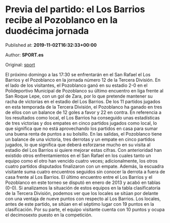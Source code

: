 
# Previa del partido: el Los Barrios recibe al Pozoblanco en la duodécima jornada

Published at: **2019-11-02T16:32:33+00:00**

Author: **SPORT.es**

Original: [sport](https://www.sport.es/es/noticias/tercera-division/previa-del-partido-el-los-barrios-recibe-al-pozoblanco-en-la-duodecima-jornada-7711735)

El próximo domingo a las 17:30 se enfrentarán en el San Rafael el Los Barrios y el Pozoblanco en la jornada número 12 de la Tercera División.
En el lado de los visitantes, el Pozoblanco ganó en su estadio 2-0 en el Polideportivo Municipal de Pozoblanco su último encuentro en liga frente al San Roque Lepe, con un gol de Zara, por lo que pretende mantener su racha de victorias en el estadio del Los Barrios. De los 11 partidos jugados en esta temporada de la Tercera División, el Pozoblanco ha ganado en tres de ellos con un balance de 12 goles a favor y 22 en contra.
En referencia a los resultados como local, el Los Barrios ha conseguido unas estadísticas de tres victorias y dos empates en cinco partidos jugados como local, lo que significa que no está aprovechando los partidos en casa para sumar una buena renta de puntos a su bolsillo. En las salidas, el Pozoblanco tiene un balance de una victoria, tres derrotas y un empate en cinco partidos jugados, lo que significa que deberá esforzarse mucho en su visita al estadio del Los Barrios si quiere mejorar estas cifras.
Con anterioridad han existido otros enfrentamientos en el San Rafael en los cuales tanto un equipo como el otro han vencido cuatro veces; adicionalmente, los otros cuatro partidos disputados finalizaron con un empate. Además, la escuadra visitante suma cuatro encuentros seguidos sin conocer la derrota a fuera de casa frente al Los Barrios. El último encuentro entre el Los Barrios y el Pozoblanco en este torneo se disputó en enero de 2013 y acabó en tablas (0-0).
Si analizamos la situación de estos equipos en la tabla clasificatoria de la Tercera División, podemos ver que los locales se sitúan por delante con una ventaja de nueve puntos con respecto al Los Barrios. Los locales, antes de este partido, se sitúan en el séptimo lugar con 19 puntos en la clasificación. Por su parte, el equipo visitante cuenta con 10 puntos y ocupa el decimosexto puesto en la competición.
